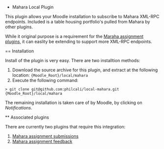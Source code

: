 * Mahara Local Plugin

This plugin allows your Moodle installation to subscribe to Mahara XML-RPC endpoints. Included is a table housing
portfolio's pulled from Mahara by other plugins.

While it original purpose is a requirement for the [Maraha assignment plugins][1], it can easlity be extending to
support more XML-RPC endpoints.

== Installation

Install of the plugin is very easy. There are two installtion methods:

1. Download the source archive for this plugin, and extract at the following location: `{Moodle_Root}/local/mahara`
2. Execute the following command:

```
> git clone git@github.com:philcali/local-mahara.git {Moodle_Root}/local/mahara
```

The remaining installation is taken care of by Moodle, by clicking on *Notifications*.

** Associated plugins

There are currently two plugins that require this integration:

1. [Mahara assignment submissions][1]
2. [Mahara assignment feedback][2]

[1]: https://github.com/philcali/assign-mahara
[2]: https://github.com/philcali/assign-mahara-feedback

